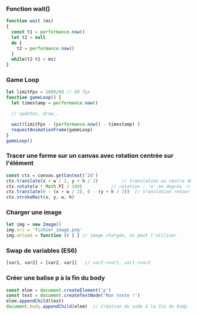 ### Fonction wait()
```js
function wait (ms)
{
  const t1 = performance.now()
  let t2 = null
  do {
    t2 = performance.now()
  }
  while(t2-t1 < ms)
}
```

### Game Loop
```js
let limitFps = 1000/60 // 60 fps
function gameLoop() {
  let timestamp = performance.now()

  // updates, draw..

  wait(limitFps - (performance.now() - timestamp) )
  requestAnimationFrame(gameLoop)
}
gameLoop()
```
    
### Tracer une forme sur un canvas avec rotation centrée sur l'élément
```js
const ctx = canvas.getContext('2d')    
ctx.translate(x + w / 2, y + h / 2)         // translation au centre de l'objet
ctx.rotate(a * Math.PI / 180)           // rotation : 'a' en degrés -> radians
ctx.translate(0 - (x + w / 2), 0 - (y + h / 2))  // translation retour à l'origine
ctx.strokeRect(x, y, w, h)
```
    
### Charger une image
```js
let img = new Image()
img.src = 'fichier_image.png'
img.onload = function () { } // image chargée, on peut l'utiliser
```

### Swap de variables (ES6)
```js
[var1, var2] = [var2, var1]   // var2->var1, var1->var2
```

### Créer une balise p à la fin du body
```js
const elem = document.createElement('p')
const text = document.createTextNode('Mon texte !')
elem.appendChild(text)
document.body.appendChild(elem)  // Création du code à la fin du body  : <p>Mon Texte !</p>
```
    